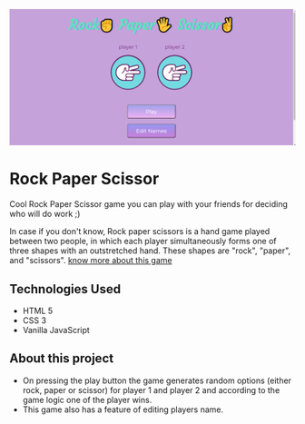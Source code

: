 ![RPS Game Home Page](https://github.com/irfansk-22/rock-paper-scissor/blob/master/images/home.png)

# Rock Paper Scissor

Cool Rock Paper Scissor game you can play with your friends for deciding who will do work ;)

In case if you don't know, Rock paper scissors is a hand game played between two people, in which each player simultaneously forms one of three shapes with an outstretched hand. These shapes are "rock", "paper", and "scissors". [know more about this game](https://en.wikipedia.org/wiki/Rock_paper_scissors) 
  
## Technologies Used 

- HTML 5
- CSS 3
- Vanilla JavaScript

## About this project

- On pressing the play button the game generates random options (either rock, paper or scissor) for player 1 and player 2 and according to the game logic one of the player wins.
- This game also has a feature of editing players name.
